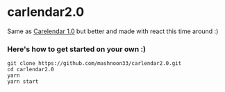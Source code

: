 # carlendar2.0
Same as [Carelendar 1.0](http://github.com/mashnoon33/carlendar) but better and made with react this time around :)

### Here's how to get started on your own :)
    git clone https://github.com/mashnoon33/carlendar2.0.git
    cd carlendar2.0
    yarn 
    yarn start 
